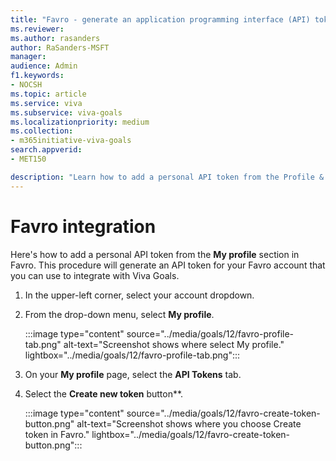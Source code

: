 ```yaml
---
title: "Favro - generate an application programming interface (API) token"
ms.reviewer: 
ms.author: rasanders
author: RaSanders-MSFT
manager:
audience: Admin
f1.keywords:
- NOCSH
ms.topic: article
ms.service: viva
ms.subservice: viva-goals
ms.localizationpriority: medium
ms.collection:  
- m365initiative-viva-goals
search.appverid:
- MET150

description: "Learn how to add a personal API token from the Profile & Account section in Favro."
---
```


# Favro integration

Here's how to add a personal API token from the **My profile** section in Favro. This procedure will generate an API token for your Favro account that you can use to integrate with Viva Goals.
  
1. In the upper-left corner, select your account dropdown.
  
2. From the drop-down menu, select **My profile**.
  
    :::image type="content" source="../media/goals/12/favro-profile-tab.png" alt-text="Screenshot shows where select My profile." lightbox="../media/goals/12/favro-profile-tab.png":::
  
3. On your **My profile** page, select the **API Tokens** tab.
  
4. Select the **Create new token** button**.
  
    :::image type="content" source="../media/goals/12/favro-create-token-button.png" alt-text="Screenshot shows where you choose Create token in Favro." lightbox="../media/goals/12/favro-create-token-button.png":::
  
